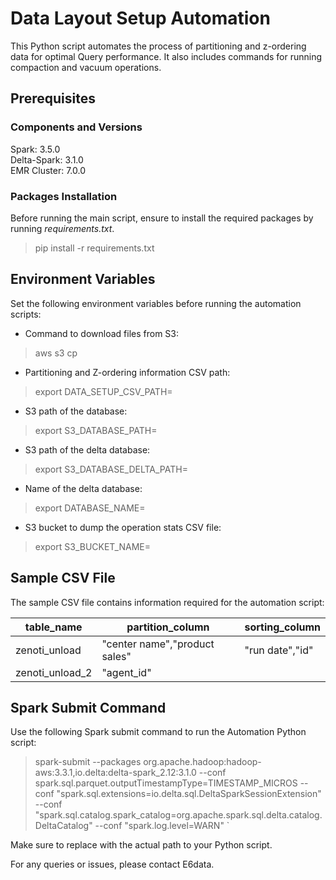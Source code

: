 # Data Layout Setup Automation

This Python script automates the process of partitioning and z-ordering data for optimal Query performance. It also includes commands for running compaction and vacuum operations.

## Prerequisites
### Components and Versions
Spark: 3.5.0 \
Delta-Spark: 3.1.0 \
EMR Cluster: 7.0.0

### Packages Installation

Before running the main script, ensure to install the required packages by running *requirements.txt*.

> pip install -r requirements.txt

## Environment Variables
Set the following environment variables before running the automation scripts:

* Command to download files from S3:
> aws s3 cp <S3-Path> <Destination-Path>

* Partitioning and Z-ordering information CSV path:
> export DATA_SETUP_CSV_PATH=<Path-to-python-script>

* S3 path of the database:
> export S3_DATABASE_PATH=<S3-path-of-database>

* S3 path of the delta database:
> export S3_DATABASE_DELTA_PATH=<S3-path-of-delta-database>

* Name of the delta database:
> export DATABASE_NAME=<Database-name>

* S3 bucket to dump the operation stats CSV file:
> export S3_BUCKET_NAME=<S3-bucket-name>

## Sample CSV File
The sample CSV file contains information required for the automation script:

| table_name | partition_column | sorting_column|
|------------|------------------|---------------|
| zenoti_unload| "center name","product sales" | "run date","id" |
|zenoti_unload_2 | "agent_id" |

## Spark Submit Command
Use the following Spark submit command to run the Automation Python script:

> spark-submit --packages org.apache.hadoop:hadoop-aws:3.3.1,io.delta:delta-spark_2.12:3.1.0  --conf spark.sql.parquet.outputTimestampType=TIMESTAMP_MICROS --conf "spark.sql.extensions=io.delta.sql.DeltaSparkSessionExtension" --conf "spark.sql.catalog.spark_catalog=org.apache.spark.sql.delta.catalog.DeltaCatalog" --conf "spark.log.level=WARN" <path-to-python-script>`

Make sure to replace <path-to-python-script> with the actual path to your Python script.

For any queries or issues, please contact E6data.